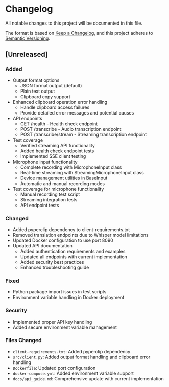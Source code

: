 # Changelog
All notable changes to this project will be documented in this file.

The format is based on [Keep a Changelog](https://keepachangelog.com/en/1.0.0/),
and this project adheres to [Semantic Versioning](https://semver.org/spec/v2.0.0.html).

## [Unreleased]

### Added
- Output format options
  - JSON format output (default)
  - Plain text output
  - Clipboard copy support
- Enhanced clipboard operation error handling
  - Handle clipboard access failures
  - Provide detailed error messages and potential causes
- API endpoints
  - GET /health - Health check endpoint
  - POST /transcribe - Audio transcription endpoint
  - POST /transcribe/stream - Streaming transcription endpoint
- Test coverage
  - Verified streaming API functionality
  - Added health check endpoint tests
  - Implemented SSE client testing
- Microphone input functionality
  - Complete recording with MicrophoneInput class
  - Real-time streaming with StreamingMicrophoneInput class
  - Device management utilities in BaseInput
  - Automatic and manual recording modes
- Test coverage for microphone functionality
  - Manual recording test script
  - Streaming integration tests
  - API endpoint tests

### Changed
- Added pyperclip dependency to client-requirements.txt
- Removed translation endpoints due to Whisper model limitations
- Updated Docker configuration to use port 8090
- Updated API documentation
  - Added authentication requirements and examples
  - Updated all endpoints with current implementation
  - Added security best practices
  - Enhanced troubleshooting guide

### Fixed
- Python package import issues in test scripts
- Environment variable handling in Docker deployment

### Security
- Implemented proper API key handling
- Added secure environment variable management

### Files Changed
- `client-requirements.txt`: Added pyperclip dependency
- `src/client.py`: Added output format handling and clipboard error handling
- `Dockerfile`: Updated port configuration
- `docker-compose.yml`: Added environment variable support
- `docs/api_guide.md`: Comprehensive update with current implementation 